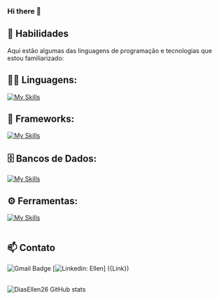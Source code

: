 ### Hi there 👋

<!--
## 💼 Perfil Profissional

- 💻 Estudante de Programação
- 🌱 Apaixonado por Tecnologia
- 🎓 Cursando [Nome do Curso / Instituição]
-->

## 🚀 Habilidades

Aqui estão algumas das linguagens de programação e tecnologias que estou familiarizado:

## 👨‍💻 Linguagens: 
[![My Skills](https://skillicons.dev/icons?i=java,python,javascript,c++)](https://skillicons.dev)

## 🧰 Frameworks: 
[![My Skills](https://skillicons.dev/icons?i=react)](https://skillicons.dev)

## 🗄️ Bancos de Dados: 
[![My Skills](https://skillicons.dev/icons?i=mysql,mongo)](https://skillicons.dev)
## ⚙️ Ferramentas:
[![My Skills](https://skillicons.dev/icons?i=git,github,visualstudio,netbeans)](https://skillicons.dev)<br><br>

## 📫 Contato

![Gmail Badge](https://img.shields.io/badge/-{annaa0478@gmail.com}-006bed?style=flat-square&logo=Gmail&logoColor=white&link=mailto:{annaa0478@gmail.com})
[![Linkedin: Ellen](https://img.shields.io/badge/-ellendias-blue?style=flat-square&logo=Linkedin&logoColor=white&link=[https://www.linkedin.com/in/devellenias/](https://www.linkedin.com/in/anna-gabriela/))]
({Link}) <br><br>

![DiasEllen26 GitHub stats](https://github-readme-stats.vercel.app/api?username=DiasEllen26&show_icons=true&theme=dark) <br><br>


<!--
**annaagabi/annaagabi** is a ✨ _special_ ✨ repository because its `README.md` (this file) appears on your GitHub profile.
![Karanalpe Status](https://github-readme-stats.vercel.app/api?username=annaagabi&show_icons=true)
Here are some ideas to get you started:

- 🔭 I’m currently working on ...
- 🌱 I’m currently learning ...
- 👯 I’m looking to collaborate on ...
- 🤔 I’m looking for help with ...
- 💬 Ask me about ...
- 📫 How to reach me: ...
- 😄 Pronouns: ...
- ⚡ Fun fact: ...
-->
